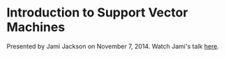 Introduction to Support Vector Machines
===

Presented by Jami Jackson on November 7, 2014. Watch Jami's talk [here](http://www4.stat.ncsu.edu/~post/reading/jamivideos).
